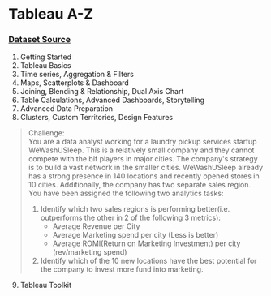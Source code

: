 # Tableau A-Z

### [Dataset Source](https://www.artofvisualization.com/pages/tableau)
1. Getting Started
2. Tableau Basics
3. Time series, Aggregation & Filters
4. Maps, Scatterplots & Dashboard
5. Joining, Blending & Relationship, Dual Axis Chart
6. Table Calculations, Advanced Dashboards, Storytelling
7. Advanced Data Preparation
8. Clusters, Custom Territories, Design Features
> Challenge:  
> You are a data analyst working for a laundry pickup services startup WeWashUSleep. This is a relatively small company and they cannot compete with the bif players in major cities. The company's strategy is to build a vast network in the smaller cities. WeWashUSleep already has a strong presence in 140 locations and recently opened stores in 10 cities. Additionally, the company has two separate sales region.
> You have been assigned the following two analytics tasks:
> 1. Identify which two sales regions is performing better(i.e. outperforms the other in 2 of the following 3 metrics):
>    - Average Revenue per City
>    - Average Marketing spend per city (Less is better)
>    - Average ROMI(Return on Marketing Investment) per city (rev/marketing spend)
> 2. Identify which of the 10 new locations have the best potential for the company to invest more fund into marketing.
9. Tableau Toolkit
